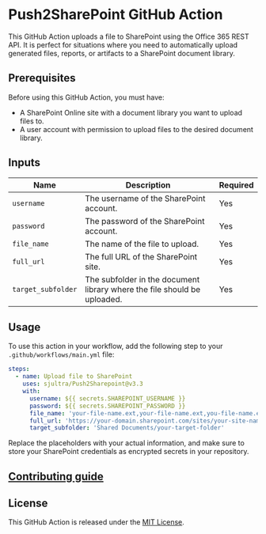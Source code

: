 # Push2SharePoint GitHub Action

This GitHub Action uploads a file to SharePoint using the Office 365 REST API. It is perfect for situations where you need to automatically upload generated files, reports, or artifacts to a SharePoint document library.

## Prerequisites

Before using this GitHub Action, you must have:

- A SharePoint Online site with a document library you want to upload files to.
- A user account with permission to upload files to the desired document library.

## Inputs

| Name             | Description                                          | Required |
| ---------------- | ---------------------------------------------------- | -------- |
| `username`       | The username of the SharePoint account.              | Yes      |
| `password`       | The password of the SharePoint account.              | Yes      |
| `file_name`      | The name of the file to upload.                      | Yes      |
| `full_url`       | The full URL of the SharePoint site.                 | Yes      |
| `target_subfolder` | The subfolder in the document library where the file should be uploaded. | Yes |

## Usage

To use this action in your workflow, add the following step to your `.github/workflows/main.yml` file:

```yaml
steps:
  - name: Upload file to SharePoint
    uses: sjultra/Push2Sharepoint@v3.3
    with:
      username: ${{ secrets.SHAREPOINT_USERNAME }}
      password: ${{ secrets.SHAREPOINT_PASSWORD }}
      file_name: 'your-file-name.ext,your-file-name.ext,you-file-name.ext'
      full_url: 'https://your-domain.sharepoint.com/sites/your-site-name'
      target_subfolder: 'Shared Documents/your-target-folder'
 ```
Replace the placeholders with your actual information, and make sure to store your SharePoint credentials as encrypted secrets in your repository.

## [Contributing guide](./Contributing.md)

## License
This GitHub Action is released under the [MIT License](./LICENSE).

